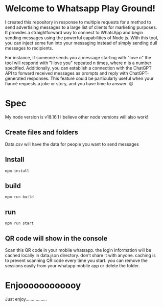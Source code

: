 # Welcome to Whatsapp Play Ground!

I created this repository in response to multiple requests for a method to send advertising messages to a large list of clients for marketing purposes. It provides a straightforward way to connect to WhatsApp and begin sending messages using the powerful capabilities of Node.js. With this tool, you can inject some fun into your messaging instead of simply sending dull messages to recipients.

For instance, if someone sends you a message starting with "love n" the tool will respond with "I love you" repeated n times, where n is a number specified. Additionally, you can establish a connection with the ChatGPT API to forward received messages as prompts and reply with ChatGPT-generated responses. This feature could be particularly useful when your fiancé requests a joke or story, and you have time to answer. 😄

# Spec
My node version is v18.16.1
I believe other node versions will also work! 

## Create files and folders

Data.csv will have the data for people you want to send messages

## Install
```
npm install
```

## build

```
npm run build
```

## run

```
npm run start
```

## QR code will show in the console

Scan this QR code in your mobile whatsapp.
the login information will be cached locally in data.json directory.
don't share it with anyone.
caching is to prevent scanning QR code every time you start.
you can remove the sessions easily from your whatapp mobile app or delete the folder.

# Enjoooooooooooy

Just enjoy.................